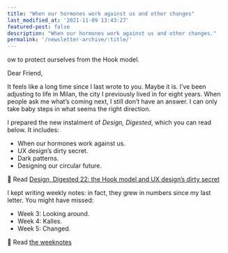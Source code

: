 ```yaml
---
title: "When our hormones work against us and other changes"
last_modified_at: '2021-11-09 13:43:27'
featured-post: false
description: "When our hormones work against us and other changes."
permalink: '/newsletter-archive/:title/'
---
```


<p class="lead">ow to protect ourselves from the Hook model.</p>

<!--more-->

Dear Friend,

It feels like a long time since I last wrote to you. Maybe it is. I’ve been adjusting to life in Milan, the city I previously lived in for eight years. When people ask me what’s coming next, I still don’t have an answer. I can only take baby steps in what seems the right direction.

<p class="detached">I prepared the new instalment of <em>Design, Digested</em>, which you can read below. It includes:</p>

<ul class="smd-ul">
  <li>When our hormones work against us.</li>
  <li>UX design’s dirty secret.</li>
  <li>Dark patterns.</li>
  <li>Designing our circular future.</li>
</ul>

<p class="detached">🔗 Read <a href="https://silviamaggidesign.com/design-digested/design-digested-22/">Design, Digested 22: the Hook model and UX design’s dirty secret</a></p>

<p class="detached">I kept writing weekly notes: in fact, they grew in numbers since my last letter. You might have missed:</p>

<ul class="smd-ul">
  <li>Week 3: Looking around.</li>
  <li>Week 4: Kalles.</li>
  <li>Week 5: Changed.</li>
</ul>

<p class="detached">🔗 Read <a href="https://silviamaggidesign.com/category/weeknotes/">the weeknotes</a></p>
